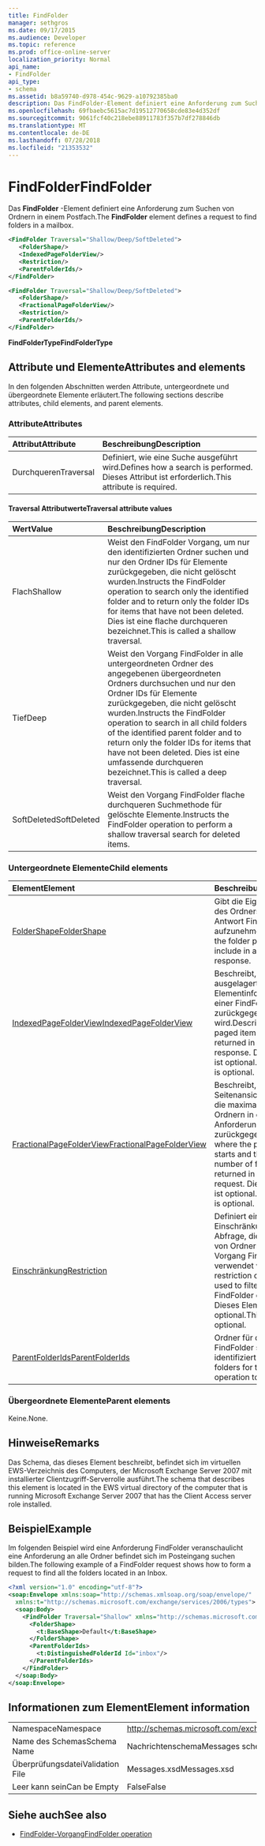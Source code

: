 ```yaml
---
title: FindFolder
manager: sethgros
ms.date: 09/17/2015
ms.audience: Developer
ms.topic: reference
ms.prod: office-online-server
localization_priority: Normal
api_name:
- FindFolder
api_type:
- schema
ms.assetid: b8a59740-d978-454c-9629-a10792385ba0
description: Das FindFolder-Element definiert eine Anforderung zum Suchen von Ordnern in einem Postfach.
ms.openlocfilehash: 69fbaebc5615ac7d19512770658cde83e4d352df
ms.sourcegitcommit: 9061fcf40c218ebe88911783f357b7df278846db
ms.translationtype: MT
ms.contentlocale: de-DE
ms.lasthandoff: 07/28/2018
ms.locfileid: "21353532"
---
```

# <a name="findfolder"></a><span data-ttu-id="cc9cc-103">FindFolder</span><span class="sxs-lookup"><span data-stu-id="cc9cc-103">FindFolder</span></span>

<span data-ttu-id="cc9cc-104">Das **FindFolder** -Element definiert eine Anforderung zum Suchen von Ordnern in einem Postfach.</span><span class="sxs-lookup"><span data-stu-id="cc9cc-104">The **FindFolder** element defines a request to find folders in a mailbox.</span></span> 
  
```xml
<FindFolder Traversal="Shallow/Deep/SoftDeleted">
   <FolderShape/>
   <IndexedPageFolderView/>
   <Restriction/>
   <ParentFolderIds/>
</FindFolder>
```

```xml
<FindFolder Traversal="Shallow/Deep/SoftDeleted">
   <FolderShape/>
   <FractionalPageFolderView/>
   <Restriction/>
   <ParentFolderIds/>
</FindFolder>
```

<span data-ttu-id="cc9cc-105">**FindFolderType**</span><span class="sxs-lookup"><span data-stu-id="cc9cc-105">**FindFolderType**</span></span>

## <a name="attributes-and-elements"></a><span data-ttu-id="cc9cc-106">Attribute und Elemente</span><span class="sxs-lookup"><span data-stu-id="cc9cc-106">Attributes and elements</span></span>

<span data-ttu-id="cc9cc-107">In den folgenden Abschnitten werden Attribute, untergeordnete und übergeordnete Elemente erläutert.</span><span class="sxs-lookup"><span data-stu-id="cc9cc-107">The following sections describe attributes, child elements, and parent elements.</span></span>
  
### <a name="attributes"></a><span data-ttu-id="cc9cc-108">Attribute</span><span class="sxs-lookup"><span data-stu-id="cc9cc-108">Attributes</span></span>

|<span data-ttu-id="cc9cc-109">**Attribut**</span><span class="sxs-lookup"><span data-stu-id="cc9cc-109">**Attribute**</span></span>|<span data-ttu-id="cc9cc-110">**Beschreibung**</span><span class="sxs-lookup"><span data-stu-id="cc9cc-110">**Description**</span></span>|
|:-----|:-----|
|<span data-ttu-id="cc9cc-111">Durchqueren</span><span class="sxs-lookup"><span data-stu-id="cc9cc-111">Traversal</span></span>  <br/> |<span data-ttu-id="cc9cc-112">Definiert, wie eine Suche ausgeführt wird.</span><span class="sxs-lookup"><span data-stu-id="cc9cc-112">Defines how a search is performed.</span></span> <span data-ttu-id="cc9cc-113">Dieses Attribut ist erforderlich.</span><span class="sxs-lookup"><span data-stu-id="cc9cc-113">This attribute is required.</span></span>  <br/> |
   
#### <a name="traversal-attribute-values"></a><span data-ttu-id="cc9cc-114">Traversal Attributwerte</span><span class="sxs-lookup"><span data-stu-id="cc9cc-114">Traversal attribute values</span></span>

|<span data-ttu-id="cc9cc-115">**Wert**</span><span class="sxs-lookup"><span data-stu-id="cc9cc-115">**Value**</span></span>|<span data-ttu-id="cc9cc-116">**Beschreibung**</span><span class="sxs-lookup"><span data-stu-id="cc9cc-116">**Description**</span></span>|
|:-----|:-----|
|<span data-ttu-id="cc9cc-117">Flach</span><span class="sxs-lookup"><span data-stu-id="cc9cc-117">Shallow</span></span>  <br/> |<span data-ttu-id="cc9cc-118">Weist den FindFolder Vorgang, um nur den identifizierten Ordner suchen und nur den Ordner IDs für Elemente zurückgegeben, die nicht gelöscht wurden.</span><span class="sxs-lookup"><span data-stu-id="cc9cc-118">Instructs the FindFolder operation to search only the identified folder and to return only the folder IDs for items that have not been deleted.</span></span> <span data-ttu-id="cc9cc-119">Dies ist eine flache durchqueren bezeichnet.</span><span class="sxs-lookup"><span data-stu-id="cc9cc-119">This is called a shallow traversal.</span></span>  <br/> |
|<span data-ttu-id="cc9cc-120">Tief</span><span class="sxs-lookup"><span data-stu-id="cc9cc-120">Deep</span></span>  <br/> |<span data-ttu-id="cc9cc-121">Weist den Vorgang FindFolder in alle untergeordneten Ordner des angegebenen übergeordneten Ordners durchsuchen und nur den Ordner IDs für Elemente zurückgegeben, die nicht gelöscht wurden.</span><span class="sxs-lookup"><span data-stu-id="cc9cc-121">Instructs the FindFolder operation to search in all child folders of the identified parent folder and to return only the folder IDs for items that have not been deleted.</span></span> <span data-ttu-id="cc9cc-122">Dies ist eine umfassende durchqueren bezeichnet.</span><span class="sxs-lookup"><span data-stu-id="cc9cc-122">This is called a deep traversal.</span></span>  <br/> |
|<span data-ttu-id="cc9cc-123">SoftDeleted</span><span class="sxs-lookup"><span data-stu-id="cc9cc-123">SoftDeleted</span></span>  <br/> |<span data-ttu-id="cc9cc-124">Weist den Vorgang FindFolder flache durchqueren Suchmethode für gelöschte Elemente.</span><span class="sxs-lookup"><span data-stu-id="cc9cc-124">Instructs the FindFolder operation to perform a shallow traversal search for deleted items.</span></span>  <br/> |
   
### <a name="child-elements"></a><span data-ttu-id="cc9cc-125">Untergeordnete Elemente</span><span class="sxs-lookup"><span data-stu-id="cc9cc-125">Child elements</span></span>

|<span data-ttu-id="cc9cc-126">**Element**</span><span class="sxs-lookup"><span data-stu-id="cc9cc-126">**Element**</span></span>|<span data-ttu-id="cc9cc-127">**Beschreibung**</span><span class="sxs-lookup"><span data-stu-id="cc9cc-127">**Description**</span></span>|
|:-----|:-----|
|[<span data-ttu-id="cc9cc-128">FolderShape</span><span class="sxs-lookup"><span data-stu-id="cc9cc-128">FolderShape</span></span>](foldershape.md) <br/> |<span data-ttu-id="cc9cc-129">Gibt die Eigenschaften des Ordners in einer Antwort FindFolder aufzunehmen.</span><span class="sxs-lookup"><span data-stu-id="cc9cc-129">Identifies the folder properties to include in a FindFolder response.</span></span>  <br/> |
|[<span data-ttu-id="cc9cc-130">IndexedPageFolderView</span><span class="sxs-lookup"><span data-stu-id="cc9cc-130">IndexedPageFolderView</span></span>](indexedpagefolderview.md) <br/> |<span data-ttu-id="cc9cc-131">Beschreibt, wie ausgelagerten Elementinformationen in einer FindFolder Antwort zurückgegeben wird.</span><span class="sxs-lookup"><span data-stu-id="cc9cc-131">Describes how paged item information is returned in a FindFolder response.</span></span> <span data-ttu-id="cc9cc-132">Dieses Element ist optional.</span><span class="sxs-lookup"><span data-stu-id="cc9cc-132">This element is optional.</span></span>  <br/> |
|[<span data-ttu-id="cc9cc-133">FractionalPageFolderView</span><span class="sxs-lookup"><span data-stu-id="cc9cc-133">FractionalPageFolderView</span></span>](fractionalpagefolderview.md) <br/> |<span data-ttu-id="cc9cc-134">Beschreibt, in der Seitenansicht startet und die maximale Anzahl von Ordnern in einer Anforderung FindFolder zurückgegeben.</span><span class="sxs-lookup"><span data-stu-id="cc9cc-134">Describes where the paged view starts and the maximum number of folders returned in a FindFolder request.</span></span> <span data-ttu-id="cc9cc-135">Dieses Element ist optional.</span><span class="sxs-lookup"><span data-stu-id="cc9cc-135">This element is optional.</span></span>  <br/> |
|[<span data-ttu-id="cc9cc-136">Einschränkung</span><span class="sxs-lookup"><span data-stu-id="cc9cc-136">Restriction</span></span>](restriction.md) <br/> |<span data-ttu-id="cc9cc-137">Definiert eine Einschränkung oder Abfrage, die zum Filtern von Ordnern in einem Vorgang FindFolder verwendet wird.</span><span class="sxs-lookup"><span data-stu-id="cc9cc-137">Defines a restriction or query that is used to filter folders in a FindFolder operation.</span></span> <span data-ttu-id="cc9cc-138">Dieses Element ist optional.</span><span class="sxs-lookup"><span data-stu-id="cc9cc-138">This element is optional.</span></span>  <br/> |
|[<span data-ttu-id="cc9cc-139">ParentFolderIds</span><span class="sxs-lookup"><span data-stu-id="cc9cc-139">ParentFolderIds</span></span>](parentfolderids.md) <br/> |<span data-ttu-id="cc9cc-140">Ordner für den Vorgang FindFolder suchen identifiziert.</span><span class="sxs-lookup"><span data-stu-id="cc9cc-140">Identifies folders for the FindFolder operation to search.</span></span>  <br/> |
   
### <a name="parent-elements"></a><span data-ttu-id="cc9cc-141">Übergeordnete Elemente</span><span class="sxs-lookup"><span data-stu-id="cc9cc-141">Parent elements</span></span>

<span data-ttu-id="cc9cc-142">Keine.</span><span class="sxs-lookup"><span data-stu-id="cc9cc-142">None.</span></span>
  
## <a name="remarks"></a><span data-ttu-id="cc9cc-143">Hinweise</span><span class="sxs-lookup"><span data-stu-id="cc9cc-143">Remarks</span></span>

<span data-ttu-id="cc9cc-144">Das Schema, das dieses Element beschreibt, befindet sich im virtuellen EWS-Verzeichnis des Computers, der Microsoft Exchange Server 2007 mit installierter Clientzugriff-Serverrolle ausführt.</span><span class="sxs-lookup"><span data-stu-id="cc9cc-144">The schema that describes this element is located in the EWS virtual directory of the computer that is running Microsoft Exchange Server 2007 that has the Client Access server role installed.</span></span>
  
## <a name="example"></a><span data-ttu-id="cc9cc-145">Beispiel</span><span class="sxs-lookup"><span data-stu-id="cc9cc-145">Example</span></span>

<span data-ttu-id="cc9cc-146">Im folgenden Beispiel wird eine Anforderung FindFolder veranschaulicht eine Anforderung an alle Ordner befindet sich im Posteingang suchen bilden.</span><span class="sxs-lookup"><span data-stu-id="cc9cc-146">The following example of a FindFolder request shows how to form a request to find all the folders located in an Inbox.</span></span>
  
```xml
<?xml version="1.0" encoding="utf-8"?>
<soap:Envelope xmlns:soap="http://schemas.xmlsoap.org/soap/envelope/"
  xmlns:t="http://schemas.microsoft.com/exchange/services/2006/types">
  <soap:Body>
    <FindFolder Traversal="Shallow" xmlns="http://schemas.microsoft.com/exchange/services/2006/messages">
      <FolderShape>
        <t:BaseShape>Default</t:BaseShape>
      </FolderShape>
      <ParentFolderIds>
        <t:DistinguishedFolderId Id="inbox"/>
      </ParentFolderIds>
    </FindFolder>
  </soap:Body>
</soap:Envelope>
```

## <a name="element-information"></a><span data-ttu-id="cc9cc-147">Informationen zum Element</span><span class="sxs-lookup"><span data-stu-id="cc9cc-147">Element information</span></span>

|||
|:-----|:-----|
|<span data-ttu-id="cc9cc-148">Namespace</span><span class="sxs-lookup"><span data-stu-id="cc9cc-148">Namespace</span></span>  <br/> |http://schemas.microsoft.com/exchange/services/2006/messages  <br/> |
|<span data-ttu-id="cc9cc-149">Name des Schemas</span><span class="sxs-lookup"><span data-stu-id="cc9cc-149">Schema Name</span></span>  <br/> |<span data-ttu-id="cc9cc-150">Nachrichtenschema</span><span class="sxs-lookup"><span data-stu-id="cc9cc-150">Messages schema</span></span>  <br/> |
|<span data-ttu-id="cc9cc-151">Überprüfungsdatei</span><span class="sxs-lookup"><span data-stu-id="cc9cc-151">Validation File</span></span>  <br/> |<span data-ttu-id="cc9cc-152">Messages.xsd</span><span class="sxs-lookup"><span data-stu-id="cc9cc-152">Messages.xsd</span></span>  <br/> |
|<span data-ttu-id="cc9cc-153">Leer kann sein</span><span class="sxs-lookup"><span data-stu-id="cc9cc-153">Can be Empty</span></span>  <br/> |<span data-ttu-id="cc9cc-154">False</span><span class="sxs-lookup"><span data-stu-id="cc9cc-154">False</span></span>  <br/> |
   
## <a name="see-also"></a><span data-ttu-id="cc9cc-155">Siehe auch</span><span class="sxs-lookup"><span data-stu-id="cc9cc-155">See also</span></span>

- [<span data-ttu-id="cc9cc-156">FindFolder-Vorgang</span><span class="sxs-lookup"><span data-stu-id="cc9cc-156">FindFolder operation</span></span>](findfolder-operation.md)

